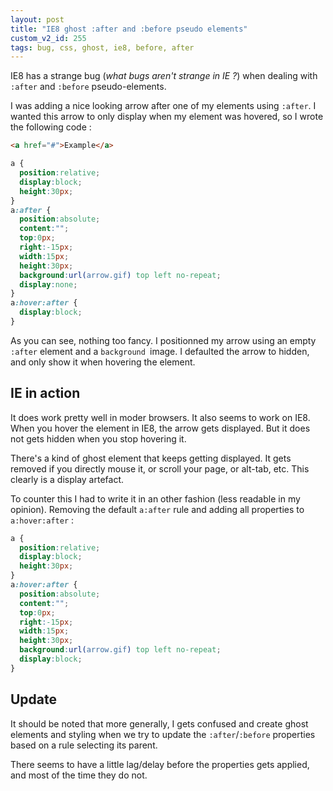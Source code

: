 ```yaml
---
layout: post
title: "IE8 ghost :after and :before pseudo elements"
custom_v2_id: 255
tags: bug, css, ghost, ie8, before, after
---
```


IE8 has a strange bug (_what bugs aren't strange in IE ?_) when dealing with
`:after` and `:before` pseudo-elements.

I was adding a nice looking arrow after one of my elements using `:after`. I
wanted this arrow to only display when my element was hovered, so I wrote the
following code :


```html
<a href="#">Example</a>
```

```css
a {
  position:relative;
  display:block;
  height:30px;
}
a:after {
  position:absolute;
  content:"";
  top:0px;
  right:-15px;
  width:15px;
  height:30px;
  background:url(arrow.gif) top left no-repeat;
  display:none;
}
a:hover:after {
  display:block;
}
```

As you can see, nothing too fancy. I positionned my arrow using an empty
`:after` element and a `background `image. I defaulted the arrow to hidden,
and only show it when hovering the element.

## IE in action

It does work pretty well in moder browsers. It also seems to work on IE8. When
you hover the element in IE8, the arrow gets displayed. But it does not gets
hidden when you stop hovering it.

There's a kind of ghost element that keeps getting displayed. It gets removed
if you directly mouse it, or scroll your page, or alt-tab, etc. This clearly
is a display artefact.

To counter this I had to write it in an other fashion (less readable in my
opinion). Removing the default `a:after` rule and adding all properties to
`a:hover:after` :


```css
a {
  position:relative;
  display:block;
  height:30px;
}
a:hover:after {
  position:absolute;
  content:"";
  top:0px;
  right:-15px;
  width:15px;
  height:30px;
  background:url(arrow.gif) top left no-repeat;
  display:block;
}
```

## Update

It should be noted that more generally, I gets confused and create ghost
elements and styling when we try to update the `:after`/`:before` properties
based on a rule selecting its parent.

There seems to have a little lag/delay before the properties gets applied, and
most of the time they do not.

